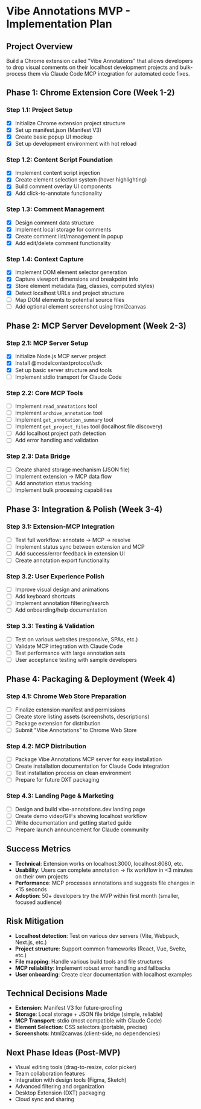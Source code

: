 # Vibe Annotations MVP - Implementation Plan

## Project Overview
Build a Chrome extension called "Vibe Annotations" that allows developers to drop visual comments on their localhost development projects and bulk-process them via Claude Code MCP integration for automated code fixes.

## Phase 1: Chrome Extension Core (Week 1-2)

### Step 1.1: Project Setup
- [x] Initialize Chrome extension project structure
- [x] Set up manifest.json (Manifest V3)
- [x] Create basic popup UI mockup
- [x] Set up development environment with hot reload

### Step 1.2: Content Script Foundation
- [x] Implement content script injection
- [x] Create element selection system (hover highlighting)
- [x] Build comment overlay UI components
- [x] Add click-to-annotate functionality

### Step 1.3: Comment Management
- [x] Design comment data structure
- [x] Implement local storage for comments
- [x] Create comment list/management in popup
- [x] Add edit/delete comment functionality

### Step 1.4: Context Capture
- [x] Implement DOM element selector generation
- [x] Capture viewport dimensions and breakpoint info
- [x] Store element metadata (tag, classes, computed styles)
- [x] Detect localhost URLs and project structure
- [ ] Map DOM elements to potential source files
- [ ] Add optional element screenshot using html2canvas

## Phase 2: MCP Server Development (Week 2-3)

### Step 2.1: MCP Server Setup
- [x] Initialize Node.js MCP server project
- [x] Install @modelcontextprotocol/sdk
- [x] Set up basic server structure and tools
- [ ] Implement stdio transport for Claude Code

### Step 2.2: Core MCP Tools
- [ ] Implement `read_annotations` tool
- [ ] Implement `archive_annotation` tool
- [ ] Implement `get_annotation_summary` tool
- [ ] Implement `get_project_files` tool (localhost file discovery)
- [ ] Add localhost project path detection
- [ ] Add error handling and validation

### Step 2.3: Data Bridge
- [ ] Create shared storage mechanism (JSON file)
- [ ] Implement extension → MCP data flow
- [ ] Add annotation status tracking
- [ ] Implement bulk processing capabilities

## Phase 3: Integration & Polish (Week 3-4)

### Step 3.1: Extension-MCP Integration
- [ ] Test full workflow: annotate → MCP → resolve
- [ ] Implement status sync between extension and MCP
- [ ] Add success/error feedback in extension UI
- [ ] Create annotation export functionality

### Step 3.2: User Experience Polish
- [ ] Improve visual design and animations
- [ ] Add keyboard shortcuts
- [ ] Implement annotation filtering/search
- [ ] Add onboarding/help documentation

### Step 3.3: Testing & Validation
- [ ] Test on various websites (responsive, SPAs, etc.)
- [ ] Validate MCP integration with Claude Code
- [ ] Test performance with large annotation sets
- [ ] User acceptance testing with sample developers

## Phase 4: Packaging & Deployment (Week 4)

### Step 4.1: Chrome Web Store Preparation
- [ ] Finalize extension manifest and permissions
- [ ] Create store listing assets (screenshots, descriptions)
- [ ] Package extension for distribution
- [ ] Submit "Vibe Annotations" to Chrome Web Store

### Step 4.2: MCP Distribution
- [ ] Package Vibe Annotations MCP server for easy installation
- [ ] Create installation documentation for Claude Code integration
- [ ] Test installation process on clean environment
- [ ] Prepare for future DXT packaging

### Step 4.3: Landing Page & Marketing
- [ ] Design and build vibe-annotations.dev landing page
- [ ] Create demo video/GIFs showing localhost workflow
- [ ] Write documentation and getting started guide
- [ ] Prepare launch announcement for Claude community

## Success Metrics
- **Technical**: Extension works on localhost:3000, localhost:8080, etc.
- **Usability**: Users can complete annotation → fix workflow in <3 minutes on their own projects
- **Performance**: MCP processes annotations and suggests file changes in <15 seconds
- **Adoption**: 50+ developers try the MVP within first month (smaller, focused audience)

## Risk Mitigation
- **Localhost detection**: Test on various dev servers (Vite, Webpack, Next.js, etc.)
- **Project structure**: Support common frameworks (React, Vue, Svelte, etc.)
- **File mapping**: Handle various build tools and file structures
- **MCP reliability**: Implement robust error handling and fallbacks
- **User onboarding**: Create clear documentation with localhost examples

## Technical Decisions Made
- **Extension**: Manifest V3 for future-proofing
- **Storage**: Local storage + JSON file bridge (simple, reliable)
- **MCP Transport**: stdio (most compatible with Claude Code)
- **Element Selection**: CSS selectors (portable, precise)
- **Screenshots**: html2canvas (client-side, no dependencies)

## Next Phase Ideas (Post-MVP)
- Visual editing tools (drag-to-resize, color picker)
- Team collaboration features
- Integration with design tools (Figma, Sketch)
- Advanced filtering and organization
- Desktop Extension (DXT) packaging
- Cloud sync and sharing